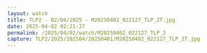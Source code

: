 ```yaml
---
layout: watch
title: TLP2 - 02/04/2025 - M20250402_022127_TLP_2T.jpg
date: 2025-04-02 02:21:27
permalink: /2025/04/02/watch/M20250402_022127_TLP_2
capture: TLP2/2025/202504/20250401/M20250402_022127_TLP_2T.jpg
---
```

